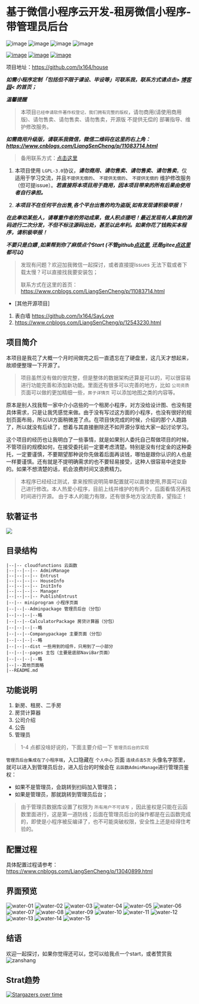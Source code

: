 # 基于微信小程序云开发-租房微信小程序-带管理员后台

![image](https://img.shields.io/badge/TAG-云开发-blue.svg) ![image](https://img.shields.io/badge/TAG-租房-blue.svg) ![image](https://img.shields.io/badge/TAG-微信小程序-blue.svg) ![image](https://img.shields.io/badge/TAG-带管理后台-blue.svg)

[![image](https://img.shields.io/badge/author-lx164-orange.svg)](https://github.com/lx164/) [![image](https://img.shields.io/badge/CSDN-lx9625_鹤鹤-orange.svg)](https://blog.csdn.net/github_38967228) [![image](https://img.shields.io/badge/博客园-LiangSenCheng小森森-orange.svg)](https://www.cnblogs.com/LiangSenCheng/)


项目地址：https://github.com/lx164/house

***如需小程序定制「包括但不限于课设、毕设等」可联系我，联系方式请点击> [博客园](https://www.cnblogs.com/LiangSenCheng)< 的首页；***

***温馨提醒***

> 本项目`已经申请软件著作权登记，我们拥有完整的版权`，请勿商用(请使用商用版)、请勿售卖、请勿售卖、请勿售卖，开源版 不提供无偿的 部署指导、维护修改服务。

***如需商用升级版，请联系我微信，微信二维码在这里的右上角： https://www.cnblogs.com/LiangSenCheng/p/11083714.html*** 

> 备用联系方式：[点击这里](https://blog-static.cnblogs.com/files/LiangSenCheng/wechat.gif)

1. 本项目使用 `LGPL-3.0`协议，***请勿商用、请勿售卖、请勿售卖、请勿售卖***，仅适用于学习交流，并且`不提供无偿的`、 `不提供无偿的`、 `不提供无偿的` 维护修改服务（但可提issue）。***若直接将本项目用于商用，因本项目带来的所有后果由使用者自行承担。***

2. ***本项目不在任何平台出售,各个平台出售的均为盗版,如有发现请积极举报！***

***在此奉劝某些人，请尊重作者的劳动成果，做人积点德吧！最近发现有人拿我的源码进行二次分发，不但不标注源码出处，甚至以此牟利。如果你花了钱购买本程序，请积极举报！***

***不要只是白嫖 ,如果帮到你了麻烦点个Start (不管github[点这里](https://github.com/lx164/house), 还是gitee[点这里](https://gitee.com/LiangSenCheng/house)都可以)***

> 发现有问题？欢迎加我微信一起探讨，或者直接提Issues
> 无法下载或者下载太慢？可以直接找我要安装包；
> 
> 联系方式在这里的首页：https://www.cnblogs.com/LiangSenCheng/p/11083714.html

- [其他开源项目]

1. 表白墙 https://github.com/lx164/SayLove
2. https://www.cnblogs.com/LiangSenCheng/p/12543230.html

## 项目简介

本项目是我花了大概一个月时间做完之后一直遗忘在了硬盘里，这几天才想起来，故顺便整理一下开源了。

> 项目虽然没有做的很完整，但是整体的数据架构还算是可以的，可以很容易进行功能完善和添加新功能。里面还有很多可以完善的地方，比如 `公司资质` 页面可以做的更加精细一些，`房子详情页` 可以添加地图之类的内容等。

原本是别人找我帮一家中介小店些的一个租房小程序，对方没给设计图、也没有提具体需求，只是让我凭感觉来做。由于没有写过这方面的小程序，也没有很好的规划页面布局，所以UI方面稍微差了点。在项目快完成的时候，介绍的那个人跑路了，所以就没有后续了，想着与其直接删除还不如开源分享给大家一起讨论学习。

这个项目的经历也让我明白了一些事情，就是如果别人委托自己帮做项目的时候，不管项目的规模如何，在接受委托前一定要考虑清楚。特别是没有付定金的这种委托，一定要谨慎，不要期望那种说你先做着后面再谈钱，哪怕是跟你认识的人也是一样要谨慎。还有就是不提明确需求的也不要轻易接受，这种人很容易中途变卦的。如果不想清楚的话，机会浪费时间又浪费精力。

> 本程序已经经过测试，拿来按照说明简单配置就可以直接使用,界面可以自己进行修改。本人热爱小程序，目前上线并维护的有两个，后面看情况再找时间进行开源。
由于本人的能力有限，还有很多地方没法完善，望指正！

## 软著证书

![](https://img2024.cnblogs.com/blog/1697917/202401/1697917-20240105141506802-1828502164.png)

## 目录结构

```
|--|-- cloudfunctions 云函数
|--|--|--|-- AdminManage
|--|--|--|-- Entrust
|--|--|--|-- HouseInfo
|--|--|--|-- InitInfo
|--|--|--|-- Manager
|--|--|--|-- PublishEntrust
|--|-- miniprogram 小程序页面
|--|--|--Adminpackage 管理员后台（分包）
|--|--|--|--略
|--|--|--CalculatorPackage 房贷计算器（分包）
|--|--|--|--略
|--|--|--Companypackage 主要页面（分包）
|--|--|--|--略
|--|--|--dist 一些用到的组件，只用到了一小部分
|--|--|--pages 主包（主要是底部NaviBar页面）
|--|--|--|--略
|--|--其他页面略
|--README.md
```

## 功能说明

1. 新房、租房、二手房
2. 房贷计算器
3. 公司介绍
4. 公告
5. 管理员

> 1-4 点都没啥好说的，下面主要介绍一下 `管理员后台的实现`

`管理员后台集成在了小程序端`，入口隐藏在 `个人中心` 页面 `连续点击5次` 头像名字那里，就可以进入到管理员后台，进入后台的时候会在 `云函数AdminManage`进行管理员鉴权：

- 如果不是管理员，会跳转到扫码加入管理员；
- 如果是管理员，那就跳转到管理员后台；

> 由于管理员数据库设置了权限为 `所有用户不可读写` ，因此鉴权是只能在云函数里面进行，这是第一道防线；后面在管理员后台的操作都是在云函数完成的，即使是小程序被反编译了，也不可能突破权限，安全性上还是经得住考验的。

## 配置过程

具体配置过程请参考：https://www.cnblogs.com/LiangSenCheng/p/13040899.html

## 界面预览

![water-01](https://img-hello-world.oss-cn-beijing.aliyuncs.com/imgs/b8f176576e685518616c7a786131d3e6.png)
![water-02](https://img-hello-world.oss-cn-beijing.aliyuncs.com/imgs/6fc3206ed4d52914179ec43694ba0d62.png)
![water-03](https://img-hello-world.oss-cn-beijing.aliyuncs.com/imgs/064e416adbee8b7382442187c6833dfb.png)
![water-04](https://img-hello-world.oss-cn-beijing.aliyuncs.com/imgs/5477a22d419e0ff770be60823ae7e1fa.png)
![water-05](https://img-hello-world.oss-cn-beijing.aliyuncs.com/imgs/df0c12df7528c2adef3d702397671124.png)
![water-06](https://img-hello-world.oss-cn-beijing.aliyuncs.com/imgs/de534a06e30eabc874fe3d6f109de46e.png)
![water-07](https://img-hello-world.oss-cn-beijing.aliyuncs.com/imgs/01e8f63ea6f4bba88f63a46412202afa.png)
![water-08](https://img-hello-world.oss-cn-beijing.aliyuncs.com/imgs/1248bdcde60192b2df17332e9273db90.png)
![water-09](https://img-hello-world.oss-cn-beijing.aliyuncs.com/imgs/878fd18bda8ae3fb49c3341d3fbb95e8.png)
![water-10](https://img-hello-world.oss-cn-beijing.aliyuncs.com/imgs/762b67c8776c15222ba4a3035eee5e0b.png)
![water-11](https://img-hello-world.oss-cn-beijing.aliyuncs.com/imgs/91fec8f301452eaf896bc09f712eab75.png)
![water-12](https://img-hello-world.oss-cn-beijing.aliyuncs.com/imgs/f7ffd1a950e9a7ac98b8dad7d795bef4.png)
![water-13](https://img-hello-world.oss-cn-beijing.aliyuncs.com/imgs/eafd1ef698647f696273da77c139a036.png)
![water-14](https://img-hello-world.oss-cn-beijing.aliyuncs.com/imgs/c8d724db4867eea7f99fb80a3f33d4b2.png)
![water-15](https://img-hello-world.oss-cn-beijing.aliyuncs.com/imgs/37a32b9c658d16fdee444d4891e758ec.png)

## 结语

欢迎一起探讨，如果你觉得还可以，您可以给我点一个start，或者赞赏我
![zanshang](https://cdn.jsdelivr.net/gh/LiangSenCheng/blog-img/app/rent-house/zanshang.png)

## Strat趋势

[![Stargazers over time](https://starchart.cc/lx164/house.svg)](https://starchart.cc/lx164/house)
